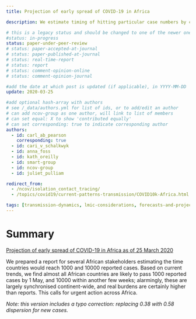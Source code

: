 ```yaml
---
title: Projection of early spread of COVID-19 in Africa

description: We estimate timing of hitting particular case numbers by country in Africa.

# this is a legacy status and should be changed to one of the newer ones
#status: in-progress
status: paper-under-peer-review
# status: paper-accepted-at-journal
# status: paper-published-at-journal
# status: real-time-report
# status: report
# status: comment-opinion-online
# status: comment-opinion-journal

#add the date at which post is updated (if applicable), in YYYY-MM-DD
update: 2020-03-25

#add optional hash-array with authors
# see /_data/authors.yml for list of ids, or to add/edit an author
# can add ncov-group as one author, will link to list of members
# can set equal: X to show 'contributed equally'
# can set corresponding: true to indicate corresponding author
authors:
  - id: carl_ab_pearson
    corresponding: true
  - id: cari_v_schalkwyk
  - id: anna_foss
  - id: kath_oreilly
  - id: smart-group
  - id: ncov-group
  - id: juliet_pulliam

redirect_from:
  - /ncov/isolation_contact_tracing/
  - /topics/covid19/current-patterns-transmission/COVID10k-Africa.html

tags: [transmission-dynamics, lmic-considerations, forecasts-and-projections]
---
```


# Summary

[Projection of early spread of COVID-19 in Africa as of 25 March 2020](reports/COVID10k_Africa.pdf)

We prepared a report for several African stakeholders estimating the time countries would reach 1000 and 10000 reported cases.
Based on current trends, we find almost all African countries are likely to pass 1000 reported cases by 1 May, and 10000 within
another few weeks; alarmingly, these are largely synchronised continent-wide, and real burdens are certainly higher than
reports. This calls for urgent action across Africa.

*Note: this version includes a typo correction: replacing 0.38 with 0.58 dispersion for new cases.*
